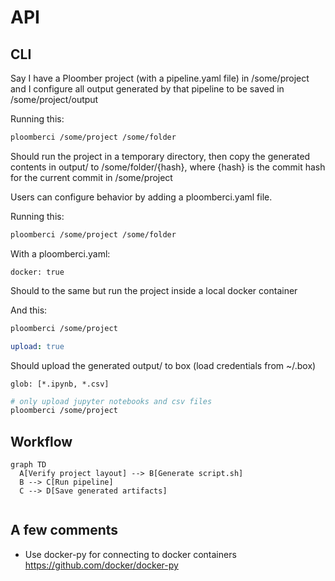 # API


## CLI



Say I have a Ploomber project (with a pipeline.yaml file) in /some/project
and I configure all output generated by that pipeline to be saved in
/some/project/output

Running this:

```sh
ploomberci /some/project /some/folder
```

Should run the project in a temporary directory, then copy the generated
contents in output/ to /some/folder/{hash}, where {hash} is the commit hash
for the current commit in /some/project

Users can configure behavior by adding a ploomberci.yaml file.

Running this:

```sh
ploomberci /some/project /some/folder
```

With a ploomberci.yaml:

```
docker: true
```

Should to the same but run the project inside a local docker container

And this:

```sh
ploomberci /some/project
```

```yaml
upload: true
```

Should upload the generated output/ to box (load credentials from ~/.box)

```
glob: [*.ipynb, *.csv]
```

```sh
# only upload jupyter notebooks and csv files
ploomberci /some/project
```

## Workflow



```mermaid
graph TD
  A[Verify project layout] --> B[Generate script.sh]
  B --> C[Run pipeline]
  C --> D[Save generated artifacts]
		
```

## 



## A few comments

* Use docker-py for connecting to docker containers https://github.com/docker/docker-py
